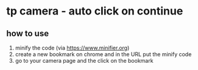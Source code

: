 # tp camera - auto click on continue

## how to use
1. minify the code (via https://www.minifier.org)
2. create a new bookmark on chrome and in the URL put the minify code
3. go to your camera page and the click on the bookmark
